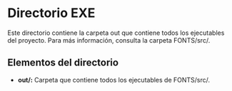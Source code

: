 # Directorio EXE

Este directorio contiene la carpeta out que contiene todos los
ejecutables del proyecto. Para más información, consulta la carpeta
FONTS/src/.

## Elementos del directorio

- **out/:**
Carpeta que contiene todos los ejecutables de FONTS/src/.